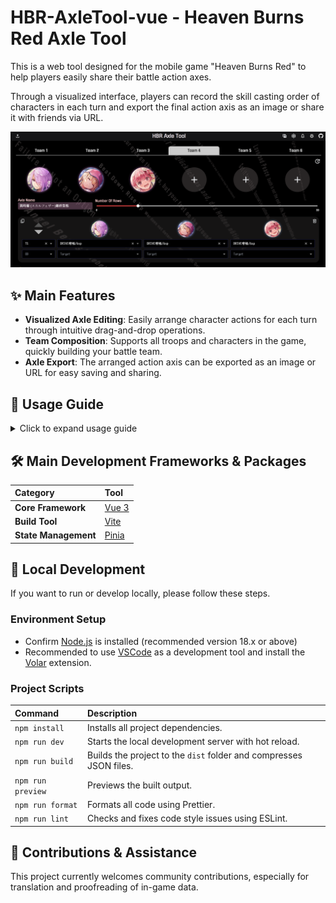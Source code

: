 # HBR-AxleTool-vue - Heaven Burns Red Axle Tool

This is a web tool designed for the mobile game "Heaven Burns Red" to help players easily share their battle action axes.

Through a visualized interface, players can record the skill casting order of characters in each turn and export the final action axis as an image or share it with friends via URL.

![Project Preview](/image/preview.png)

## ✨ Main Features

- **Visualized Axle Editing**: Easily arrange character actions for each turn through intuitive drag-and-drop operations.
- **Team Composition**: Supports all troops and characters in the game, quickly building your battle team.
- **Axle Export**: The arranged action axis can be exported as an image or URL for easy saving and sharing.

## 📖 Usage Guide

<details>
<summary>Click to expand usage guide</summary>

1.  **Team Editing**:

    - In the character selection interface, select Team, Character, and Style in order.
      ![Character Selection](/image/select_char.png)
    - You can freely sort positions by dragging.
      ![Drag and Drop](/image/select_char_drag&drop.gif)

2.  **Axle Editing**:

    - You can edit Turn, OD, Skill Selection, and Target.
      ![Axle](/image/axle.png)
    - You can swap axle order and freely sort character positions by dragging.
      ![Drag and Drop Axle](/image/axle.gif)

3.  **Share and Export**:

    - Click the ![Axle Icon](/src/assets/custom-icon/table.svg) in the upper right corner of the webpage to see the complete axle.
    - After clicking, you will see 3 buttons in the upper left: Filter, Download Image, Share
      - ![Filter](/src/assets/custom-icon/filter-on.svg)**Filter**: Freely select the parts you need to display.
      - ![Share](/src/assets/custom-icon/share.svg)**Share**: Generates a link containing the current team and axle configuration. Others can open the link to see your axle. The link is valid for 60 days.
      - ![Download](/src/assets/custom-icon/download.svg)**Download Image**: Converts the entire axle into an image.

4.  **Image Upload**

    - You can upload images and load data via ![Upload Icon](/src/assets/custom-icon/upload.svg) in the upper left corner of the webpage.
      ![Upload](/image/upload.gif)

5.  **Other Features**:
    - ![Settings Icon](/src/assets/custom-icon/setting.svg)**Settings**: In the settings menu, you can adjust the skill language.
      - Traditional Chinese
      - Japanese
      - Simplified Chinese (International Server)
      - Simplified Chinese (Bilibili Server)
    - ![Refresh Skill Options Icon](/src/assets/custom-icon/update.svg)**Refresh Skill Options**: Skill options are set at the time of character selection. If there are new skills in the future, you can choose to use this button, which will automatically update all character skill options for the currently selected team.

</details>

## 🛠️ Main Development Frameworks & Packages

| Category         | Tool                              |
| :--------------- | :-------------------------------- |
| **Core Framework** | [Vue 3](https://vuejs.org/)       |
| **Build Tool**   | [Vite](https://vitejs.dev/)       |
| **State Management** | [Pinia](https://pinia.vuejs.org/) |

## 🚀 Local Development

If you want to run or develop locally, please follow these steps.

### **Environment Setup**

- Confirm [Node.js](https://nodejs.org/) is installed (recommended version 18.x or above)
- Recommended to use [VSCode](https://code.visualstudio.com/) as a development tool and install the [Volar](https://marketplace.visualstudio.com/items?itemName=Vue.volar) extension.

### **Project Scripts**

| Command           | Description                                    |
| :---------------- | :--------------------------------------------- |
| `npm install`     | Installs all project dependencies.             |
| `npm run dev`     | Starts the local development server with hot reload. |
| `npm run build`   | Builds the project to the `dist` folder and compresses JSON files. |
| `npm run preview` | Previews the built output.                     |
| `npm run format`  | Formats all code using Prettier.               |
| `npm run lint`    | Checks and fixes code style issues using ESLint. |

## 🤝 Contributions & Assistance

This project currently welcomes community contributions, especially for translation and proofreading of in-game data.